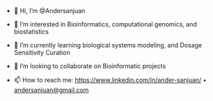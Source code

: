 - 👋 Hi, I’m @Andersanjuan

- 👀 I’m interested in Bioinformatics, computational genomics, and biostatistics
- 🌱 I’m currently learning biological systems modeling, and Dosage Sensitivity Curation
- 💞️ I’m looking to collaborate on Bioinformatic projects

- 📫 How to reach me: https://www.linkedin.com/in/ander-sanjuan/ • andersanjuan@gmail.com

<!-- - 💼 View current projects and other information here: https://andersanjuan.github.io/ -->

<!---
Andersanjuan/Andersanjuan is a ✨ special ✨ repository because its `README.md` (this file) appears on your GitHub profile.
You can click the Preview link to take a look at your changes.
--->
